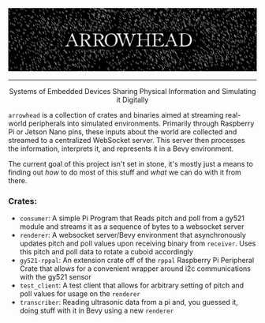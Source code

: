 <img style="margin: 0px" alt="Cool banner" src="./banner.png" />
<hr/>

<p align="center">
  Systems of Embedded Devices Sharing Physical Information and Simulating it Digitally
</p>

`arrowhead` is a collection of crates and binaries aimed at streaming real-world peripherals into simulated environments. Primarily through Raspberry Pi or Jetson Nano pins, these inputs about the world are collected and streamed to a centralized WebSocket server. This server then processes the information, interprets it, and represents it in a Bevy environment. 

The current goal of this project isn't set in stone, it's mostly just a means to finding out *how* to do most of this stuff and *what* we can do with it from there. 

### Crates:
* `consumer`: A simple Pi Program that Reads pitch and poll from a gy521 module and streams it as a sequence of bytes to a websocket server
* `renderer`: A websocket server/Bevy environment that asynchronously updates pitch and poll values upon receiving binary from `receiver`. Uses this pitch and poll data to rotate a cuboid accordingly
* `gy521-rppal`: An extension crate off of the `rppal` Raspberry Pi Peripheral Crate that allows for a convenient wrapper around i2c communications with the gy521 sensor
* `test_client`: A test client that allows for arbitrary setting of pitch and poll values for usage on the `renderer`
* `transcriber`: Reading ultrasonic data from a pi and, you guessed it, doing stuff with it in Bevy using a new `renderer`

